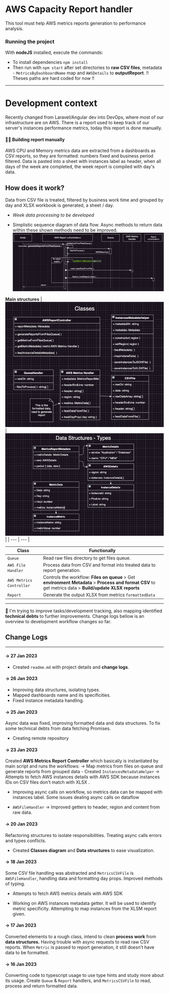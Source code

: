 # AWS Capacity Report handler
This tool must help AWS metrics reports generation to performance analysis.

### Running the project
With **nodeJS** installed, execute the commands:
- To install dependencies `` npm install ``
- Then run with `` npm start `` after set directories to **raw CSV files**, metadata - `MetricsByDashboardName` map and `AWSDetails` to **outputReport**.
   !! Theses paths are hard coded for now !!

---

# Development context
Recently changed from Laravel/Angular dev into DevOps, where most of our infrastructure are on AWS. There is a report used to keep track of our server's instances performance metrics, today this report is done manually.
#### 😮‍💨 Building report manually
AWS CPU and Memory metrics data are extracted from a dashboards as CSV reports, so they are formatted: numbers fixed and business period filtered. Data is pasted into a sheet with instances label as header, when all days of the week are completed, the week report is compiled with day's data.  

## How does it work?
Data from CSV file is treated, filtered by business work time and grouped by day and XLSX workbook is generated, a sheet / day.
   - *Week data processing to be developed*

- Simplistic sequence diagram of data flow. Async methods to return data within these shown methods need to be improved.
![Data flow from raw file reading to XLSX report generation](docs/SequenceDiagram.png)

**Main structures**
| ![Classes diagram](docs/Classes.png) | ![Data structures](docs/DataStructures.png) |
| --- | --- |

| Class | Functionally |
| --- |     ---    |
`Queue` | Read raw files directory to get files queue. |
`AWS File Handler` | Process data from CSV and format into treated data to report generation. |
| `AWS Metrics Controller` | Controls the workflow: **Files on queue** > Get **environment Metadata** > **Process and format CSV** to get metrics data > **Build/update XLSX reports**
| `Report` | Generate the output XLSX from metrics `formattedData`


---

📌 I'm trying to improve tasks/development tracking, also mapping identified **technical debts** to further improvements.
Change logs bellow is an overview to development workflow changes so far.

## Change Logs

---
#### **→ 27 Jan 2023**
-  Created `readme.md` with project details and **change logs**.
#### **→ 26 Jan 2023**
-  Improving data structures, isolating types.
-  Mapped dashboards name and its specificities.
-  Fixed instance metadata handling.
#### **→ 25 Jan 2023**
Async data was fixed, improving formatted data and  data structures.
To fix some technical debts from data fetching Promises.
-  Creating remote repository
#### **→ 23 Jan 2023**
Created **AWS Metrics Report Controller** which basically is instantiated by main script and runs the workflows:
→ Map metrics from files on queue and generate reports from grouped data   - Created `InstancesMetadataHelper` → Attempts to fetch AWS instances details with AWS SDK because instances IDs on CSV files don't match with XLSX .
- Improving async calls on workflow, so metrics data can be mapped with instances label. Some issues dealing async calls on dataflow


- `AWSFileHandler` → Improved getters to header, region and content from raw data.
#### **→ 20 Jan 2023**
Refactoring structures to isolate responsibilities. Treating async calls errors and types conflicts.
-  Created **Classes diagram** and **Data structures** to ease visualization.
#### **→ 18 Jan 2023**
Some CSV file handling was abstracted and `MetricsCSVFile` is `AWSFileHandler`, handling data and formatting day props. Improved methods of typing.
- Attempts to fetch AWS metrics details with AWS SDK


- Working on AWS instances metadata getter. It will be used to identify metric specificity. Attempting to map instances from the XLSM report given.
#### **→ 17 Jan 2023**
Converted elements to a rough class, intend to clean **process work** from **data structures.** Having trouble with async requests to read raw CSV reports. When `Metric` is passed to report generation, it still doesn’t have data to be formatted.
#### **→ 16 Jan 2023**
Converting code to typescript usage to use type hints and study more about its usage.
Create `Queue` & `Report` handlers, and `MetricsCSVFile` to read, process and return formatted data.